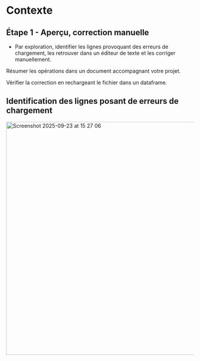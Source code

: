 # Contexte 

## Étape 1 - Aperçu, correction manuelle

- Par exploration, identifier les lignes provoquant des erreurs de chargement, les retrouver dans un éditeur de texte et les corriger manuellement.

Résumer les opérations dans un document accompagnant votre projet.

Vérifier la correction en rechargeant le fichier dans un dataframe.

## Identification des lignes posant de erreurs de chargement

<img width="1156" height="625" alt="Screenshot 2025-09-23 at 15 27 06" src="https://github.com/user-attachments/assets/20bc1391-1793-41b6-a4fc-6999e711612d" />


